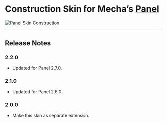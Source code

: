 Construction Skin for Mecha&rsquo;s [Panel](https://github.com/mecha-cms/x.panel)
=================================================================================

![Panel Skin Construction](https://user-images.githubusercontent.com/1669261/141486160-32b5a723-9c89-467a-8c99-bef659c27c55.png)

---

Release Notes
-------------

### 2.2.0

 - Updated for Panel 2.7.0.

### 2.1.0

 - Updated for Panel 2.6.0.

### 2.0.0

 - Make this skin as separate extension.